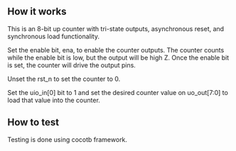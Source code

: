 <!---

This file is used to generate your project datasheet. Please fill in the information below and delete any unused
sections.

You can also include images in this folder and reference them in the markdown. Each image must be less than
512 kb in size, and the combined size of all images must be less than 1 MB.
-->

## How it works

This is an 8-bit up counter with tri-state outputs, asynchronous reset, and synchronous load functionality.

Set the enable bit, ena, to enable the counter outputs. The counter counts while the enable bit is low,
but the output will be high Z. Once the enable bit is set, the counter will drive the output pins.

Unset the rst_n to set the counter to 0.

Set the uio_in[0] bit to 1 and set the desired counter value on uo_out[7:0] to load that value into the
counter.

## How to test

Testing is done using cocotb framework.
